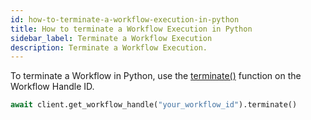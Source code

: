 ```yaml
---
id: how-to-terminate-a-workflow-execution-in-python
title: How to terminate a Workflow Execution in Python
sidebar_label: Terminate a Workflow Execution
description: Terminate a Workflow Execution.
---
```


To terminate a Workflow in Python, use the [terminate()](https://python.temporal.io/temporalio.client.WorkflowHandle.html#terminate) function on the Workflow Handle ID.

```python
await client.get_workflow_handle("your_workflow_id").terminate()
```
